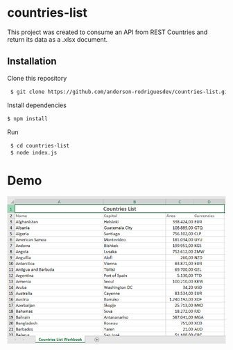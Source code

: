 # countries-list
This project was created to consume an API from REST Countries and return its data as a .xlsx document.

## Installation

 Clone this repository
```bash
 $ git clone https://github.com/anderson-rodriguesdev/countries-list.git
```
 Install dependencies
 ```bash
 $ npm install
 ```

 Run
```bash
 $ cd countries-list
 $ node index.js
```

# Demo
<img src="./demo-countries-list.png">